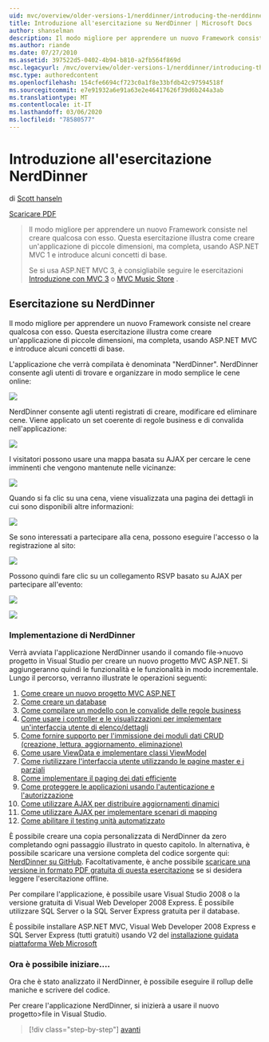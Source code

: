 ```yaml
---
uid: mvc/overview/older-versions-1/nerddinner/introducing-the-nerddinner-tutorial
title: Introduzione all'esercitazione su NerdDinner | Microsoft Docs
author: shanselman
description: Il modo migliore per apprendere un nuovo Framework consiste nel creare qualcosa con esso. Questa esercitazione illustra come creare un'applicazione ridotta, ma completa, usando ASP.NE...
ms.author: riande
ms.date: 07/27/2010
ms.assetid: 397522d5-0402-4b94-b810-a2fb564f869d
msc.legacyurl: /mvc/overview/older-versions-1/nerddinner/introducing-the-nerddinner-tutorial
msc.type: authoredcontent
ms.openlocfilehash: 154cfe6694cf723c0a1f8e33bfdb42c97594518f
ms.sourcegitcommit: e7e91932a6e91a63e2e46417626f39d6b244a3ab
ms.translationtype: MT
ms.contentlocale: it-IT
ms.lasthandoff: 03/06/2020
ms.locfileid: "78580577"
---
```

# <a name="introducing-the-nerddinner-tutorial"></a>Introduzione all'esercitazione NerdDinner

di [Scott hanseln](https://github.com/shanselman)

[Scaricare PDF](http://aspnetmvcbook.s3.amazonaws.com/aspnetmvc-nerdinner_v1.pdf)

> Il modo migliore per apprendere un nuovo Framework consiste nel creare qualcosa con esso. Questa esercitazione illustra come creare un'applicazione di piccole dimensioni, ma completa, usando ASP.NET MVC 1 e introduce alcuni concetti di base.
> 
> Se si usa ASP.NET MVC 3, è consigliabile seguire le esercitazioni [Introduzione con MVC 3](../../older-versions/getting-started-with-aspnet-mvc3/cs/intro-to-aspnet-mvc-3.md) o [MVC Music Store](../../older-versions/mvc-music-store/mvc-music-store-part-1.md) .

## <a name="nerddinner-tutorial"></a>Esercitazione su NerdDinner

Il modo migliore per apprendere un nuovo Framework consiste nel creare qualcosa con esso. Questa esercitazione illustra come creare un'applicazione di piccole dimensioni, ma completa, usando ASP.NET MVC e introduce alcuni concetti di base.

L'applicazione che verrà compilata è denominata "NerdDinner". NerdDinner consente agli utenti di trovare e organizzare in modo semplice le cene online:

![](introducing-the-nerddinner-tutorial/_static/image1.png)

NerdDinner consente agli utenti registrati di creare, modificare ed eliminare cene. Viene applicato un set coerente di regole business e di convalida nell'applicazione:

![](introducing-the-nerddinner-tutorial/_static/image2.png)

I visitatori possono usare una mappa basata su AJAX per cercare le cene imminenti che vengono mantenute nelle vicinanze:

![](introducing-the-nerddinner-tutorial/_static/image3.png)

Quando si fa clic su una cena, viene visualizzata una pagina dei dettagli in cui sono disponibili altre informazioni:

![](introducing-the-nerddinner-tutorial/_static/image4.png)

Se sono interessati a partecipare alla cena, possono eseguire l'accesso o la registrazione al sito:

![](introducing-the-nerddinner-tutorial/_static/image5.png)

Possono quindi fare clic su un collegamento RSVP basato su AJAX per partecipare all'evento:

![](introducing-the-nerddinner-tutorial/_static/image6.png)

![](introducing-the-nerddinner-tutorial/_static/image7.png)

### <a name="implementing-nerddinner"></a>Implementazione di NerdDinner

Verrà avviata l'applicazione NerdDinner usando il comando file-&gt;nuovo progetto in Visual Studio per creare un nuovo progetto MVC ASP.NET. Si aggiungeranno quindi le funzionalità e le funzionalità in modo incrementale. Lungo il percorso, verranno illustrate le operazioni seguenti:

1. [Come creare un nuovo progetto MVC ASP.NET](create-a-new-aspnet-mvc-project.md)
2. [Come creare un database](create-a-database.md)
3. [Come compilare un modello con le convalide delle regole business](build-a-model-with-business-rule-validations.md)
4. [Come usare i controller e le visualizzazioni per implementare un'interfaccia utente di elenco/dettagli](use-controllers-and-views-to-implement-a-listingdetails-ui.md)
5. [Come fornire supporto per l'immissione dei moduli dati CRUD (creazione, lettura, aggiornamento, eliminazione)](provide-crud-create-read-update-delete-data-form-entry-support.md)
6. [Come usare ViewData e implementare classi ViewModel](use-viewdata-and-implement-viewmodel-classes.md)
7. [Come riutilizzare l'interfaccia utente utilizzando le pagine master e i parziali](re-use-ui-using-master-pages-and-partials.md)
8. [Come implementare il paging dei dati efficiente](implement-efficient-data-paging.md)
9. [Come proteggere le applicazioni usando l'autenticazione e l'autorizzazione](secure-applications-using-authentication-and-authorization.md)
10. [Come utilizzare AJAX per distribuire aggiornamenti dinamici](use-ajax-to-deliver-dynamic-updates.md)
11. [Come utilizzare AJAX per implementare scenari di mapping](use-ajax-to-implement-mapping-scenarios.md)
12. [Come abilitare il testing unità automatizzato](enable-automated-unit-testing.md)

È possibile creare una copia personalizzata di NerdDinner da zero completando ogni passaggio illustrato in questo capitolo. In alternativa, è possibile scaricare una versione completa del codice sorgente qui: [NerdDinner su GitHub](https://github.com/AspNetMVPSamples/NerdDinner). Facoltativamente, è anche possibile [scaricare una versione in formato PDF gratuita di questa esercitazione](http://aspnetmvcbook.s3.amazonaws.com/aspnetmvc-nerdinner_v1.pdf) se si desidera leggere l'esercitazione offline.

Per compilare l'applicazione, è possibile usare Visual Studio 2008 o la versione gratuita di Visual Web Developer 2008 Express. È possibile utilizzare SQL Server o la SQL Server Express gratuita per il database.

È possibile installare ASP.NET MVC, Visual Web Developer 2008 Express e SQL Server Express (tutti gratuiti) usando V2 del [installazione guidata piattaforma Web Microsoft](https://www.microsoft.com/web/downloads/platform.aspx)

### <a name="now-lets-get-started"></a>Ora è possibile iniziare....

Ora che è stato analizzato il NerdDinner, è possibile eseguire il rollup delle maniche e scrivere del codice.

Per creare l'applicazione NerdDinner, si inizierà a usare il nuovo progetto&gt;file in Visual Studio.

> [!div class="step-by-step"]
> [avanti](create-a-new-aspnet-mvc-project.md)
